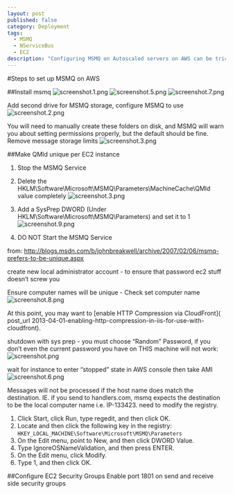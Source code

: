 ```yaml
---
layout: post
published: false
category: Deployment
tags: 
  - MSMQ
  - NServiceBus
  - EC2
description: "Configuring MSMQ on Autoscaled servers on AWS can be tricky since MSMQ's internal addressing system assumes unique computer ids.    Here are the steps to configure MSMQ so it works successfully after launching installations from AMIs."
---
```


#Steps to set up MSMQ on AWS

##Install msmq
![screenshot.1.png](/media/screenshot.10.png)
![screenshot.5.png](/media/screenshot.5.png)
![screenshot.7.png](/media/screenshot.7.png)
 
Add second drive for MSMQ storage, configure MSMQ to use
![screenshot.2.png](/media/screenshot.2.png)

You will need to manually create these folders on disk, and MSMQ will warn you about setting permissions properly, but the default should be fine.
Remove message storage limits
![screenshot.3.png](/media/screenshot.3.png)

##Make QMId unique per EC2 instance

  1. Stop the MSMQ Service 
  2. Delete the HKLM\Software\Microsoft\MSMQ\Parameters\MachineCache\QMId value completely
![screenshot.3.png](/media/screenshot.3.png)
  4. Add a SysPrep DWORD (Under HKLM\Software\Microsoft\MSMQ\Parameters) and set it to 1 ![screenshot.9.png](/media/screenshot.9.png)

  6. DO NOT Start the MSMQ Service

from: http://blogs.msdn.com/b/johnbreakwell/archive/2007/02/06/msmq-prefers-to-be-unique.aspx

create new local administrator account - to ensure that password ec2 stuff doesn’t screw you

Ensure computer names will be unique - Check set computer name
![screenshot.8.png](/media/screenshot.8.png)

At this point, you may want to [enable HTTP Compression via CloudFront]( post_url 2013-04-01-enabling-http-compression-in-iis-for-use-with-cloudfront).

shutdown with sys prep - you must choose “Random” Password, if you don’t even the current password you have on THIS machine will not work:
![screenshot.png](/media/screenshot.png)


wait for instance to enter “stopped” state in AWS console 
then take AMI
![screenshot.6.png](/media/screenshot.6.png)


Messages will not be processed if the host name does match the destination.  IE. if you send to handlers.com, msmq expects the destination to be the local computer name i.e. IP-133423.  need to modify the registry.


  1. Click Start, click Run, type regedit, and then click OK.
  2. Locate and then click the following key in the registry:
`HKEY_LOCAL_MACHINE\Software\Microsoft\MSMQ\Parameters`
  3. On the Edit menu, point to New, and then click DWORD Value.
  4. Type IgnoreOSNameValidation, and then press ENTER.
  5. On the Edit menu, click Modify.
  6. Type 1, and then click OK.
  
##Configure EC2 Security Groups
Enable port 1801 on send and receive side security groups